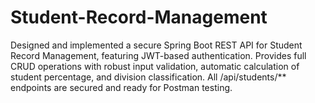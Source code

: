# Student-Record-Management
Designed and implemented a secure Spring Boot REST API for Student Record Management, featuring JWT-based authentication. Provides full CRUD operations with robust input validation, automatic calculation of student percentage, and division classification. All /api/students/** endpoints are secured and ready for Postman testing.
